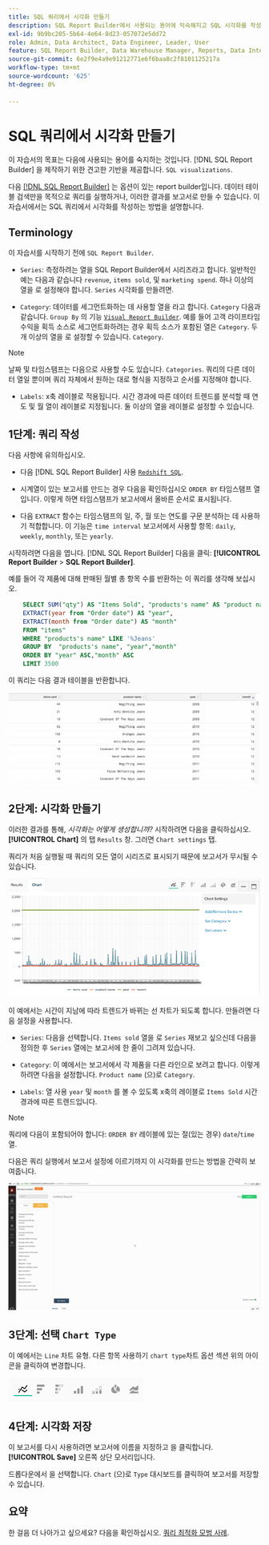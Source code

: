 ```yaml
---
title: SQL 쿼리에서 시각화 만들기
description: SQL Report Builder에서 사용되는 용어에 익숙해지고 SQL 시각화를 작성하는 데 필요한 견고한 기반을 제공하는 방법에 대해 알아봅니다.
exl-id: 9b9bc205-5b64-4e64-8d23-057072e5dd72
role: Admin, Data Architect, Data Engineer, Leader, User
feature: SQL Report Builder, Data Warehouse Manager, Reports, Data Integration
source-git-commit: 6e2f9e4a9e91212771e6f6baa8c2f8101125217a
workflow-type: tm+mt
source-wordcount: '625'
ht-degree: 0%

---
```


# SQL 쿼리에서 시각화 만들기

이 자습서의 목표는 다음에 사용되는 용어를 숙지하는 것입니다. [!DNL SQL Report Builder] 을 제작하기 위한 견고한 기반을 제공합니다. `SQL visualizations`.

다음 [[!DNL SQL Report Builder]](../data-analyst/dev-reports/sql-rpt-bldr.md) 는 옵션이 있는 report builder입니다. 데이터 테이블 검색만을 목적으로 쿼리를 실행하거나, 이러한 결과를 보고서로 만들 수 있습니다. 이 자습서에서는 SQL 쿼리에서 시각화를 작성하는 방법을 설명합니다.

## Terminology

이 자습서를 시작하기 전에 `SQL Report Builder`.

- `Series`: 측정하려는 열을 SQL Report Builder에서 시리즈라고 합니다. 일반적인 예는 다음과 같습니다 `revenue`, `items sold`, 및 `marketing spend`. 하나 이상의 열을 로 설정해야 합니다. `Series` 시각화를 만들려면.

- `Category`: 데이터를 세그먼트화하는 데 사용할 열을 라고 합니다. `Category` 다음과 같습니다. `Group By` 의 기능 [`Visual Report Builder`](../data-user/reports/ess-rpt-build-visual.md). 예를 들어 고객 라이프타임 수익을 획득 소스로 세그먼트화하려는 경우 획득 소스가 포함된 열은 `Category`. 두 개 이상의 열을 로 설정할 수 있습니다. `Category`.

>[!NOTE]
>
>날짜 및 타임스탬프는 다음으로 사용할 수도 있습니다. `Categories`. 쿼리의 다른 데이터 열일 뿐이며 쿼리 자체에서 원하는 대로 형식을 지정하고 순서를 지정해야 합니다.

- `Labels`: x축 레이블로 적용됩니다. 시간 경과에 따른 데이터 트렌드를 분석할 때 연도 및 월 열이 레이블로 지정됩니다. 둘 이상의 열을 레이블로 설정할 수 있습니다.

## 1단계: 쿼리 작성

다음 사항에 유의하십시오.

- 다음 [!DNL SQL Report Builder] 사용 [`Redshift SQL`](https://docs.aws.amazon.com/redshift/latest/dg/c_redshift-and-postgres-sql.html).

- 시계열이 있는 보고서를 만드는 경우 다음을 확인하십시오 `ORDER BY` 타임스탬프 열입니다. 이렇게 하면 타임스탬프가 보고서에서 올바른 순서로 표시됩니다.

- 다음 `EXTRACT` 함수는 타임스탬프의 일, 주, 월 또는 연도를 구문 분석하는 데 사용하기 적합합니다. 이 기능은 `time interval` 보고서에서 사용할 항목: `daily`, `weekly`, `monthly`, 또는 `yearly`.

시작하려면 다음을 엽니다. [!DNL SQL Report Builder] 다음을 클릭: **[!UICONTROL Report Builder** > **SQL Report Builder]**.

예를 들어 각 제품에 대해 판매된 월별 총 항목 수를 반환하는 이 쿼리를 생각해 보십시오.

```sql
    SELECT SUM("qty") AS "Items Sold", "products's name" AS "product name",
    EXTRACT(year from "Order date") AS "year",
    EXTRACT(month from "Order date") AS "month"
    FROM "items"
    WHERE "products's name" LIKE '%Jeans'
    GROUP BY  "products's name", "year","month"
    ORDER BY "year" ASC,"month" ASC
    LIMIT 3500
```

이 쿼리는 다음 결과 테이블을 반환합니다.

![](../assets/SQL_results_table.png)

## 2단계: 시각화 만들기

이러한 결과를 통해, *시각화는 어떻게 생성합니까?* 시작하려면 다음을 클릭하십시오. **[!UICONTROL Chart]** 의 탭 `Results` 창. 그러면 `Chart settings` 탭.

쿼리가 처음 실행될 때 쿼리의 모든 열이 시리즈로 표시되기 때문에 보고서가 무시될 수 있습니다.

![](../assets/SQL_initial_report_results.png)

이 예에서는 시간이 지남에 따라 트렌드가 바뀌는 선 차트가 되도록 합니다. 만들려면 다음 설정을 사용합니다.

- `Series`: 다음을 선택합니다. `Items sold` 열을 로 `Series` 재보고 싶으신데 다음을 정의한 후 `Series` 열에는 보고서에 한 줄이 그려져 있습니다.

- `Category`: 이 예에서는 보고서에서 각 제품을 다른 라인으로 보려고 합니다. 이렇게 하려면 다음을 설정합니다. `Product name` (으)로 `Category`.

- `Labels`: 열 사용 `year` 및 `month` 를 볼 수 있도록 x축의 레이블로 `Items Sold` 시간 경과에 따른 트렌드입니다.

>[!NOTE]
>
>쿼리에 다음이 포함되어야 합니다: `ORDER BY` 레이블에 있는 절(있는 경우) `date`/`time` 열.

다음은 쿼리 실행에서 보고서 설정에 이르기까지 이 시각화를 만드는 방법을 간략히 보여줍니다.

![](../assets/SQL_report_settings.gif)

## 3단계: 선택 `Chart Type`

이 예에서는 `Line` 차트 유형. 다른 항목 사용하기 `chart type`차트 옵션 섹션 위의 아이콘을 클릭하여 변경합니다.

![](../assets/Chart_types.png)

## 4단계: 시각화 저장

이 보고서를 다시 사용하려면 보고서에 이름을 지정하고 을 클릭합니다. **[!UICONTROL Save]** 오른쪽 상단 모서리입니다.

드롭다운에서 을 선택합니다. `Chart` (으)로 `Type` 대시보드를 클릭하여 보고서를 저장할 수 있습니다.

## 요약

한 걸음 더 나아가고 싶으세요? 다음을 확인하십시오. [쿼리 최적화 모범 사례](../best-practices/optimizing-your-sql-queries.md).
